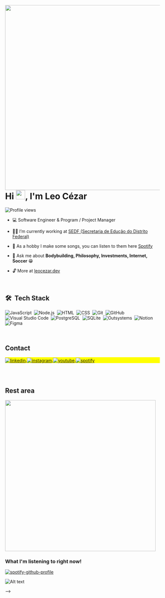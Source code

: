 <img align="right" height="600em" src="https://raw.githubusercontent.com/gist/leoczrdev/76aaff030d3a5dfb3e6365ab2e8674a5/raw/9c2c9cee243e351f86b193b3cc099fa73d0d9180/githubcardrdme.svg"/>
<h1 align="left">Hi <img src="https://raw.githubusercontent.com/kaueMarques/kaueMarques/master/hi.gif" height="30px">, I'm Leo Cézar</h1>
<p align="left"> <img src="https://komarev.com/ghpvc/?username=leocezardev&color=yellow" alt="Profile views" /> </p>


- 💻 Software Engineer & Program / Project Manager

- 👨‍💻 I’m currently working at [SEDF (Secretaria de Edução do Distrito Federal)](https://www.educacao.df.gov.br/)

- 🎹 As a hobby I make some songs, you can listen to them here [Spotify](https://open.spotify.com/artist/1cD40d1HaNNrV6h0LseHxN?si=mVqvfzrSR7uKCUWTa0vgrw)

- 💬 Ask me about **Bodybuilding, Philosophy, Investments, Internet, Soccer** 😁

- 🔓 More at [leocezar.dev](https://leocezar.dev)

<br>

## 🛠 &nbsp;Tech Stack

![JavaScript](https://img.shields.io/badge/-JavaScript-05122A?style=flat&logo=javascript)&nbsp;
![Node.js](https://img.shields.io/badge/-Node.js-05122A?style=flat&logo=node.js)&nbsp;
![HTML](https://img.shields.io/badge/-HTML-05122A?style=flat&logo=HTML5)&nbsp;
![CSS](https://img.shields.io/badge/-CSS-05122A?style=flat&logo=CSS3&logoColor=1572B6)&nbsp;
![Git](https://img.shields.io/badge/-Git-05122A?style=flat&logo=git)&nbsp;
![GitHub](https://img.shields.io/badge/-GitHub-05122A?style=flat&logo=github)&nbsp;
![Visual Studio Code](https://img.shields.io/badge/-Visual%20Studio%20Code-05122A?style=flat&logo=visual-studio-code&logoColor=007ACC)&nbsp;
![PostgreSQL](https://img.shields.io/badge/-PostgreSQL-05122A?style=flat&logo=postgresql)&nbsp;
![SQLite](https://img.shields.io/badge/-SQLite-05122A?style=flat&logo=sqlite)&nbsp;
![Outsystems](https://img.shields.io/badge/-Outsystems-05122A?logo=Okta)&nbsp;
![Notion](https://img.shields.io/badge/-Notion-05122A?logo=Notion)&nbsp;
![Figma](https://img.shields.io/badge/-Figma-05122A?logo=Figma)&nbsp;



<br>


## Contact

<p align="left" style="background:yellow">
<a href="https://linkedin.com/in/leocezardev" target="_blank">
  <img align="center" src="https://img.shields.io/badge/-leocezardev-05122A?style=flat&logo=linkedin" alt="linkedin"/>
</a>
<a href="https://instagram.com/cezzrr" target="_blank">
 <img align="center" src="https://img.shields.io/badge/-cezzrr-05122A?style=flat&logo=instagram" alt="instagram"/>
</a>
<a href="https://youtube.com/@prodzov" target="_blank">
 <img align="center" src="https://img.shields.io/badge/-prodzov-05122A?style=flat&logo=youtube" alt="youtube"/>
</a>
<a href="https://open.spotify.com/artist/1cD40d1HaNNrV6h0LseHxN?si=t0DqhwtuQLOsi8Vg7W2Ibw" target="_blank">
 <img align="center" src="https://img.shields.io/badge/-z o v-05122A?style=flat&logo=spotify" alt="spotify"/>
</a>
</p>

<br><br>

## Rest area

<img width="490em" class="column" src="https://github-readme-twitter-gazf.vercel.app/api?id=elonmusk&layout=wide&show_reply=off&show_retweet=off" />

<p align="right" class="column" style="background:yellow">

### What I'm listening to right now!

[![spotify-github-profile](https://spotify-github-profile.vercel.app/api/view?uid=3dxo9vqesz2ecmh5znvzgr1bu&cover_image=true&theme=novatorem&show_offline=false&background_color=121212&bar_color_cover=true)](https://spotify-github-profile.vercel.app/api/view?uid=3dxo9vqesz2ecmh5znvzgr1bu&redirect=true)

![Alt text](https://spotify-recently-played-readme.vercel.app/api?user=3dxo9vqesz2ecmh5znvzgr1bu&unique={true|1|on|yes})
  
-->
